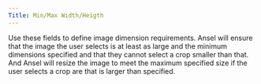 ```yaml
---
Title: Min/Max Width/Heigth
---
```


Use these fields to define image dimension requirements. Ansel will ensure that the image the user selects is at least as large and the minimum dimensions specified and that they cannot select a crop smaller than that. And Ansel will resize the image to meet the maximum specified size if the user selects a crop are that is larger than specified.
